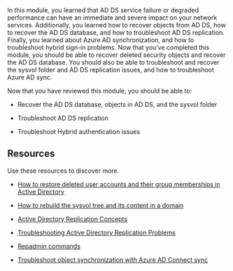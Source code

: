 In this module, you learned that AD DS service failure or degraded performance can have an immediate and severe impact on your network services. Additionally, you learned how to recover objects from AD DS, how to recover the AD DS database, and how to troubleshoot AD DS replication. Finally, you learned about Azure AD synchronization, and how to troubleshoot hybrid sign-in problems. Now that you’ve completed this module, you should be able to recover deleted security objects and recover the AD DS database. You should also be able to troubleshoot and recover the sysvol folder and AD DS replication issues, and how to troubleshoot Azure AD sync.

Now that you have reviewed this module, you should be able to:

- Recover the AD DS database, objects in AD DS, and the sysvol folder

- Troubleshoot AD DS replication

- Troubleshoot Hybrid authentication issues

## Resources

Use these resources to discover more.

- [How to restore deleted user accounts and their group memberships in Active Directory](/troubleshoot/windows-server/identity/retore-deleted-accounts-and-groups-in-ad)

- [How to rebuild the sysvol tree and its content in a domain](/troubleshoot/windows-server/group-policy/rebuild-sysvol-tree-and-content-in-a-domain)

- [Active Directory Replication Concepts](/windows-server/identity/ad-ds/get-started/replication/active-directory-replication-concepts)

- [Troubleshooting Active Directory Replication Problems](/windows-server/identity/ad-ds/manage/troubleshoot/troubleshooting-active-directory-replication-problems)

- [Repadmin commands](/previous-versions/windows/it-pro/windows-server-2012-r2-and-2012/cc770963(v=ws.11))

- [Troubleshoot object synchronization with Azure AD Connect sync](/azure/active-directory/hybrid/tshoot-connect-objectsync)
